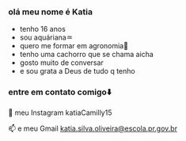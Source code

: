 ### olá meu nome é Katia 



- tenho 16 anos 
- sou aquáriana♒️
- quero me formar em agronomia🌱
- tenho uma cachorro que se chama aicha
- gosto muito de conversar 
- e sou grata a Deus de tudo q tenho

### entre em contato comigo⬇️
💙 meu Instagram katiaCamilly15

📫 e meu Gmail katia.silva.oliveira@escola.pr.gov.br 

  


